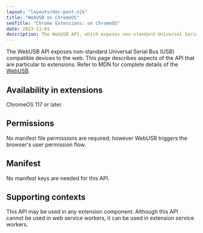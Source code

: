 ```yaml
---
layout: "layouts/doc-post.njk"
title: "WebUSB on ChromeOS"
seoTitle: "Chrome Extensions: on ChromeOS"
date: 2023-11-01
description: The WebUSB API, which exposes non-standard Universal Serial Bus (USB) compatible devices to the web, is available in extensions.
---
```


The WebUSB API exposes non-standard Universal Serial Bus (USB) compatible devices to the web. This page describes aspects of the API that are particular to extensions. Refer to MDN for complete details of the [WebUSB](https://developer.mozilla.org/docs/Web/API/WebUSB_API).

## Availability in extensions

ChromeOS 117 or later.

## Permissions

No manifest file permissions are required; however WebUSB triggers the browser's user permission flow.

## Manifest

No manifest keys are needed for this API.

## Supporting contexts

This API may be used in any extension component. Although this API cannot be used in web service workers, it can be used in extension service workers.